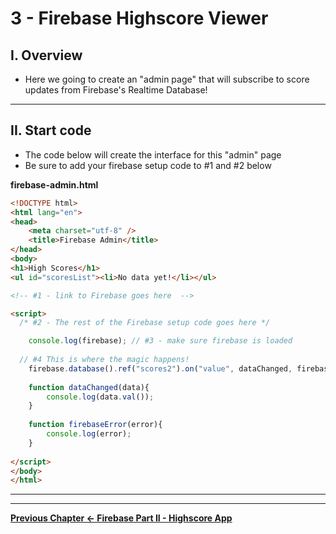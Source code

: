 # 3 - Firebase Highscore Viewer

## I. Overview

- Here we going to create an "admin page" that will subscribe to score updates from Firebase's Realtime Database!

<hr>

## II. Start code

- The code below will create the interface for this "admin" page
- Be sure to add your firebase setup code to #1 and #2 below

**firebase-admin.html**

```html
<!DOCTYPE html>
<html lang="en">
<head>
	<meta charset="utf-8" />
	<title>Firebase Admin</title>
</head>
<body>
<h1>High Scores</h1>
<ul id="scoresList"><li>No data yet!</li></ul>

<!-- #1 - link to Firebase goes here  -->

<script>
  /* #2 - The rest of the Firebase setup code goes here */

	console.log(firebase); // #3 - make sure firebase is loaded
	
  // #4 This is where the magic happens!
	firebase.database().ref("scores2").on("value", dataChanged, firebaseError);
	
	function dataChanged(data){
		console.log(data.val());
	}
	
	function firebaseError(error){
		console.log(error);
	}
	
</script>
</body>
</html>
```

<hr><hr>

**[Previous Chapter <- Firebase Part II - Highscore App](firebase-2.md)**

